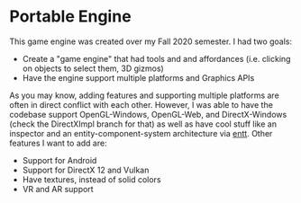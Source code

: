 # Portable Engine

This game engine was created over my Fall 2020 semester. I had two goals: 

- Create a "game engine" that had tools and and affordances (i.e. clicking on objects to select them, 3D gizmos)
- Have the engine support multiple platforms and Graphics APIs

As you may know, adding features and supporting multiple platforms are often in direct conflict with each other. However, I was able to have the codebase support OpenGL-Windows, OpenGL-Web, and DirectX-Windows (check the DirectXImpl branch for that) as well as have cool stuff like an inspector and an entity-component-system architecture via [entt](https://github.com/skypjack/entt).
Other features I want to add are:
- Support for Android
- Support for DirectX 12 and Vulkan
- Have textures, instead of solid colors
- VR and AR support